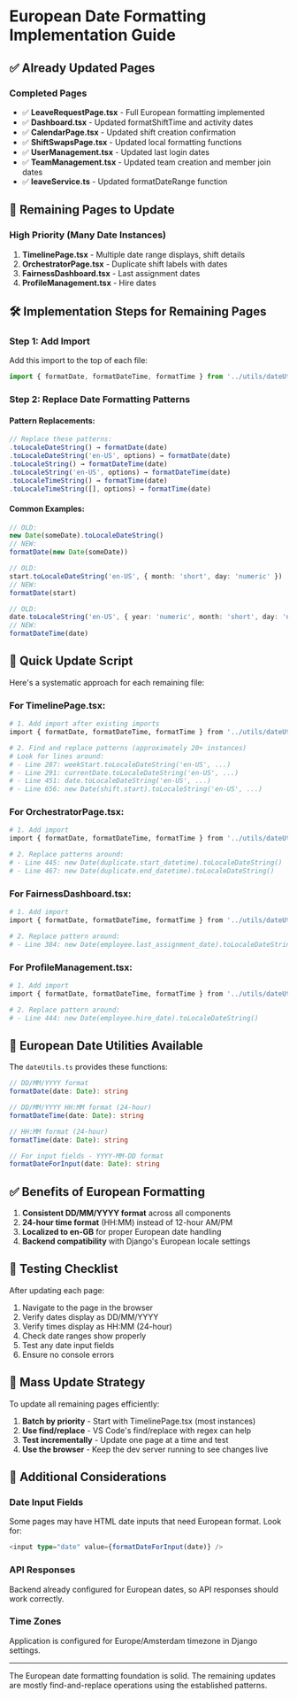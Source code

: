 # European Date Formatting Implementation Guide

## ✅ Already Updated Pages

### Completed Pages
- ✅ **LeaveRequestPage.tsx** - Full European formatting implemented
- ✅ **Dashboard.tsx** - Updated formatShiftTime and activity dates
- ✅ **CalendarPage.tsx** - Updated shift creation confirmation
- ✅ **ShiftSwapsPage.tsx** - Updated local formatting functions
- ✅ **UserManagement.tsx** - Updated last login dates
- ✅ **TeamManagement.tsx** - Updated team creation and member join dates
- ✅ **leaveService.ts** - Updated formatDateRange function

## 🔄 Remaining Pages to Update

### High Priority (Many Date Instances)
1. **TimelinePage.tsx** - Multiple date range displays, shift details
2. **OrchestratorPage.tsx** - Duplicate shift labels with dates
3. **FairnessDashboard.tsx** - Last assignment dates
4. **ProfileManagement.tsx** - Hire dates

## 🛠️ Implementation Steps for Remaining Pages

### Step 1: Add Import
Add this import to the top of each file:
```typescript
import { formatDate, formatDateTime, formatTime } from '../utils/dateUtils';
```

### Step 2: Replace Date Formatting Patterns

#### Pattern Replacements:
```typescript
// Replace these patterns:
.toLocaleDateString() → formatDate(date)
.toLocaleDateString('en-US', options) → formatDate(date)
.toLocaleString() → formatDateTime(date)
.toLocaleString('en-US', options) → formatDateTime(date)
.toLocaleTimeString() → formatTime(date)
.toLocaleTimeString([], options) → formatTime(date)
```

#### Common Examples:
```typescript
// OLD:
new Date(someDate).toLocaleDateString()
// NEW:
formatDate(new Date(someDate))

// OLD:
start.toLocaleDateString('en-US', { month: 'short', day: 'numeric' })
// NEW:
formatDate(start)

// OLD:
date.toLocaleString('en-US', { year: 'numeric', month: 'short', day: 'numeric', hour: '2-digit', minute: '2-digit' })
// NEW:
formatDateTime(date)
```

## 🎯 Quick Update Script

Here's a systematic approach for each remaining file:

### For TimelinePage.tsx:
```bash
# 1. Add import after existing imports
import { formatDate, formatDateTime, formatTime } from '../utils/dateUtils';

# 2. Find and replace patterns (approximately 20+ instances)
# Look for lines around:
# - Line 287: weekStart.toLocaleDateString('en-US', ...)
# - Line 291: currentDate.toLocaleDateString('en-US', ...)
# - Line 451: date.toLocaleDateString('en-US', ...)
# - Line 656: new Date(shift.start).toLocaleString('en-US', ...)
```

### For OrchestratorPage.tsx:
```bash
# 1. Add import
import { formatDate, formatDateTime, formatTime } from '../utils/dateUtils';

# 2. Replace patterns around:
# - Line 445: new Date(duplicate.start_datetime).toLocaleDateString()
# - Line 467: new Date(duplicate.end_datetime).toLocaleDateString()
```

### For FairnessDashboard.tsx:
```bash
# 1. Add import
import { formatDate, formatDateTime, formatTime } from '../utils/dateUtils';

# 2. Replace pattern around:
# - Line 384: new Date(employee.last_assignment_date).toLocaleDateString()
```

### For ProfileManagement.tsx:
```bash
# 1. Add import
import { formatDate, formatDateTime, formatTime } from '../utils/dateUtils';

# 2. Replace pattern around:
# - Line 444: new Date(employee.hire_date).toLocaleDateString()
```

## 🔧 European Date Utilities Available

The `dateUtils.ts` provides these functions:

```typescript
// DD/MM/YYYY format
formatDate(date: Date): string

// DD/MM/YYYY HH:MM format (24-hour)
formatDateTime(date: Date): string

// HH:MM format (24-hour)
formatTime(date: Date): string

// For input fields - YYYY-MM-DD format
formatDateForInput(date: Date): string
```

## ✅ Benefits of European Formatting

1. **Consistent DD/MM/YYYY format** across all components
2. **24-hour time format** (HH:MM) instead of 12-hour AM/PM
3. **Localized to en-GB** for proper European date handling
4. **Backend compatibility** with Django's European locale settings

## 🧪 Testing Checklist

After updating each page:
1. Navigate to the page in the browser
2. Verify dates display as DD/MM/YYYY
3. Verify times display as HH:MM (24-hour)
4. Check date ranges show properly
5. Test any date input fields
6. Ensure no console errors

## 🚀 Mass Update Strategy

To update all remaining pages efficiently:

1. **Batch by priority** - Start with TimelinePage.tsx (most instances)
2. **Use find/replace** - VS Code's find/replace with regex can help
3. **Test incrementally** - Update one page at a time and test
4. **Use the browser** - Keep the dev server running to see changes live

## 📝 Additional Considerations

### Date Input Fields
Some pages may have HTML date inputs that need European format. Look for:
```typescript
<input type="date" value={formatDateForInput(date)} />
```

### API Responses
Backend already configured for European dates, so API responses should work correctly.

### Time Zones
Application is configured for Europe/Amsterdam timezone in Django settings.

---

The European date formatting foundation is solid. The remaining updates are mostly find-and-replace operations using the established patterns.
